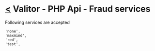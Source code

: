 [<](../index.md) Valitor - PHP Api - Fraud services
==============================================

Following services are accepted

```
'none',
'maxmind',
'red',
'test',
```
